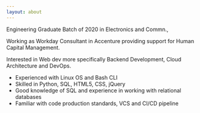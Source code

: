 ```yaml
---
layout: about
---
```

Engineering Graduate Batch of 2020 in Electronics and Commn.,

Working as Workday Consultant in Accenture providing support for Human Capital Management.

Interested in Web dev more specifically Backend Development, Cloud Architecture and DevOps.

- Experienced with Linux OS and Bash CLI
- Skilled in Python, SQL, HTML5, CSS, jQuery 
- Good knowledge of SQL and experience in working with relational databases
- Familiar with code production standards, VCS and CI/CD pipeline
